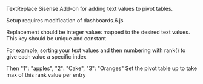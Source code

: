 TextReplace Sisense Add-on for adding text values to pivot tables.

Setup requires modification of dashboards.6.js

Replacement should be integer values mapped to the desired text values. This key should be unique and constant

For example, sorting your text values and then numbering with rank() to give each value a specific index

Then "1": "apples", "2": "Cake", "3": "Oranges"
Set the pivot table up to take max of this rank value per entry